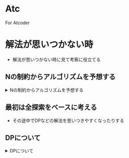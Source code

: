 # Atc
For Atcoder

# 解法が思いつかない時
- 解法が思いつかない時に見て考察に役立てる

## Nの制約からアルゴリズムを予想する
<details><summary>Nの制約からアルゴリズムを予想する</summary><div>
### N=8
- 順列全探索 O(N*N!)

### N=10~20
- bit全探索 O(2^N)
- 包除原理とかも
- bitDP O(2^N*N^2)

### N=30~40
- 半分全列挙 O(N*2^(N/2))

### N=50
- 4重ループ O(N^4)

### N=300~500
- 3重ループ O(N^3)

### N=1000
- 2重ループと二分探索など O(N^2logN)

### N=3000
- 2重ループ O(N^2)

### N=10^5
- ソートなど O(NlogN)

---

### N=10^9~10^18
- Ai=1e9のときは座標圧縮など

### N>10^18
- 桁ごとに考える

---

### 小さいmodがある場合
- modワールドを考える

### 意味深な定数
- 2種類の状態、じゃんけん、4等分、10進法の最後の桁などなど定数を見いだせるもの

</div></details>

## 最初は全探索をベースに考える
- その途中でDPなどの解法を思いつきやすくなったりする

## DPについて
<details><summary>DPについて</summary><div>
- 動的計画法のこと。ナップサックや部分和問題を解ける
- ちなみに部分和問題で和がX以上などの条件になる場合はmin(dp[X], dp[i+Ai])みたいになる
- うまいこと漸化式を立てることによって計算量O(N)で解けるようにするのが基本
- [drkenさんの記事](https://qiita.com/drken/items/a5e6fe22863b7992efdb)

### ナップサック問題
- dp[i個目の品物][重さがwを超えない]
    - i番目までの品物の中から重さがwを超えないように選んだ時の価値の総和の最大値
- 品物の個数をi、重さをw、価値の総和をvalueで持っている
- 半分全列挙とも組み合わせられそう

### 部分和問題
- 数字を何個か選んで総和をXにすることができるか
    - dp[0]=1で始め、dp[i]にboolを入れていく
    - 計算量はO(N*X)
- 多次元になることもある

### 部分和数え上げ問題
- 部分和の答えが何通りあるか
    - dp[0]=1で始め、dp[i]に整数を入れていく。添え字の大きいほうから処理するとバグらない

### 最小個数部分和問題
- 部分和を作れる最小個数を求める
    - valueに今までに使った個数を入れるとうまくいく

### 最長共通部分列 (LCS) 問題
- 2次元DPの一種
    - sの部分文字列とtの部分文字列で等しいもののうち最長のもの
    - O(|s|*|t|)

### 最小コスト弾性マッチング問題
- これもDPの一種

### レーベンシュタイン距離 (diffコマンド)
- これも
- リンク先にコードあり

### 発電計画問題
正の整数 T が与えられ、t=0,...,T−1t=0,...,T−1 のそれぞれについて時刻 [t,t+1][t,t+1] の間に発電装置をオンにするかオフにするかを決める必要がある。発電計画においてオンになっている区間が [l0,r0][l0,r0], [l1,r1][l1,r1], ..., [lk−1,rk−1][lk−1,rk−1] (0≤l0<r0<l1<r1<⋯<lk−1<rk−1≤T)(0≤l0<r0<l1<r1<⋯<lk−1<rk−1≤T) であった場合の利得は、各 i,ji,j (0≤i<j≤T)(0≤i<j≤T) に対して定義された値 g[i][j]g[i][j] を用いて、g[l0][r0]+g[l1][r1]+⋯+g[lk−1][rk−1]g[l0][r0]+g[l1][r1]+⋯+g[lk−1][rk−1] で与えられる。発電計画を最適化して得られる利得の最大値を求めよ。

### 分かち書き
- 文章を単語ごとに区切る作業

### 区間 DP
- 行列積問題
- 最適二分探索木問題
- randomized quicksort における swap 回数の期待値 (SRM486 DIV1 Medium QuickSort)
- iwi問題 (TDPC I - イゥイ)
- 回文の何か
- 四則とか
- (余裕あったら) Monge性とか

### bit DP
- 巡回セールスマン問題
- 完全マッチングの数え上げ問題
- トポロジカルソートの数え上げ問題 (ABC 041 D 徒競走)
- タイル色塗り (SRM532 DIV2 Hard DengklekPaintingSquares)
- 数え上げお姉さん問題

</div></details>